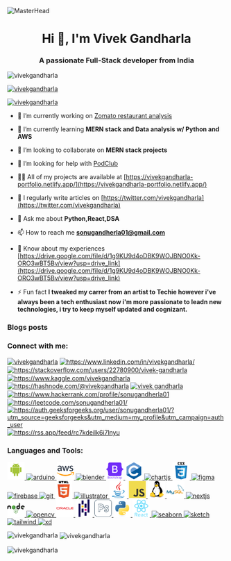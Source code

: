 ![MasterHead](https://user-images.githubusercontent.com/74038190/225813708-98b745f2-7d22-48cf-9150-083f1b00d6c9.gif)
<h1 align="center">Hi 👋, I'm Vivek Gandharla</h1>
<h3 align="center">A passionate Full-Stack developer from India</h3>
<!-- <p><img align="right" alt="Coding" width="400" src="https://camo.githubusercontent.com/14a82c9065ad50c7e8ef3fdf2463d22b0ef77c23c43784378e709d588130a58c/68747470733a2f2f7374617469632e7769787374617469632e636f6d2f6d656469612f6262653634325f36323431346535306265663334636532386462316166616266353566313765637e6d76322e676966"/></p>
 -->
<p align="left"> <img src="https://komarev.com/ghpvc/?username=vivekgandharla&label=Profile%20views&color=0e75b6&style=flat" alt="vivekgandharla" /> </p>

<p align="left"> <a href="https://github.com/ryo-ma/github-profile-trophy"><img src="https://github-profile-trophy.vercel.app/?username=vivekgandharla" alt="vivekgandharla" /></a> </p>

<p align="left"> <a href="https://twitter.com/vivekgandharla" target="blank"><img src="https://img.shields.io/twitter/follow/vivekgandharla?logo=twitter&style=for-the-badge" alt="vivekgandharla" /></a> </p>

- 🔭 I’m currently working on [Zomato restaurant analysis](https://github.com/vivekgandharla/Zomato-Bengaluru-Restaurants)

- 🌱 I’m currently learning **MERN stack and Data analysis w/ Python and AWS**

- 👯 I’m looking to collaborate on **MERN stack projects**

- 🤝 I’m looking for help with [PodClub](https://github.com/vivekgandharla/SEMINAR-REPORT)

- 👨‍💻 All of my projects are available at [https://vivekgandharla-portfolio.netlify.app/](https://vivekgandharla-portfolio.netlify.app/)

- 📝 I regularly write articles on [https://twitter.com/vivekgandharla](https://twitter.com/vivekgandharla)

- 💬 Ask me about **Python,React,DSA**

- 📫 How to reach me **sonugandherla01@gmail.com**

- 📄 Know about my experiences [https://drive.google.com/file/d/1g9KU9d4oDBK9WOJBNO0Kk-ORO3wBT5Bv/view?usp=drive_link](https://drive.google.com/file/d/1g9KU9d4oDBK9WOJBNO0Kk-ORO3wBT5Bv/view?usp=drive_link)

- ⚡ Fun fact **I tweaked my carrer from an artist to Techie however i've always been a tech enthusiast now i'm more passionate to leadn new technologies, i try to keep myself updated and cognizant.**

### Blogs posts
<!-- BLOG-POST-LIST:START -->
<!-- BLOG-POST-LIST:END -->

<h3 align="left">Connect with me:</h3>
<p align="left">
<a href="https://twitter.com/vivekgandharla" target="blank"><img align="center" src="https://raw.githubusercontent.com/rahuldkjain/github-profile-readme-generator/master/src/images/icons/Social/twitter.svg" alt="vivekgandharla" height="30" width="40" /></a>
<a href="https://linkedin.com/in/https://www.linkedin.com/in/vivekgandharla/" target="blank"><img align="center" src="https://raw.githubusercontent.com/rahuldkjain/github-profile-readme-generator/master/src/images/icons/Social/linked-in-alt.svg" alt="https://www.linkedin.com/in/vivekgandharla/" height="30" width="40" /></a>
<a href="https://stackoverflow.com/users/https://stackoverflow.com/users/22780900/vivek-gandharla" target="blank"><img align="center" src="https://raw.githubusercontent.com/rahuldkjain/github-profile-readme-generator/master/src/images/icons/Social/stack-overflow.svg" alt="https://stackoverflow.com/users/22780900/vivek-gandharla" height="30" width="40" /></a>
<a href="https://kaggle.com/https://www.kaggle.com/vivekgandharla" target="blank"><img align="center" src="https://raw.githubusercontent.com/rahuldkjain/github-profile-readme-generator/master/src/images/icons/Social/kaggle.svg" alt="https://www.kaggle.com/vivekgandharla" height="30" width="40" /></a>
<a href="https://hashnode.com/https://hashnode.com/@vivekgandharla" target="blank"><img align="center" src="https://raw.githubusercontent.com/rahuldkjain/github-profile-readme-generator/master/src/images/icons/Social/hashnode.svg" alt="https://hashnode.com/@vivekgandharla" height="30" width="40" /></a>
<a href="https://www.youtube.com/c/vivek gandharla" target="blank"><img align="center" src="https://raw.githubusercontent.com/rahuldkjain/github-profile-readme-generator/master/src/images/icons/Social/youtube.svg" alt="vivek gandharla" height="30" width="40" /></a>
<a href="https://www.hackerrank.com/https://www.hackerrank.com/profile/sonugandherla01" target="blank"><img align="center" src="https://raw.githubusercontent.com/rahuldkjain/github-profile-readme-generator/master/src/images/icons/Social/hackerrank.svg" alt="https://www.hackerrank.com/profile/sonugandherla01" height="30" width="40" /></a>
<a href="https://www.leetcode.com/https://leetcode.com/sonugandherla01/" target="blank"><img align="center" src="https://raw.githubusercontent.com/rahuldkjain/github-profile-readme-generator/master/src/images/icons/Social/leet-code.svg" alt="https://leetcode.com/sonugandherla01/" height="30" width="40" /></a>
<a href="https://auth.geeksforgeeks.org/user/https://auth.geeksforgeeks.org/user/sonugandherla01/?utm_source=geeksforgeeks&utm_medium=my_profile&utm_campaign=auth_user" target="blank"><img align="center" src="https://raw.githubusercontent.com/rahuldkjain/github-profile-readme-generator/master/src/images/icons/Social/geeks-for-geeks.svg" alt="https://auth.geeksforgeeks.org/user/sonugandherla01/?utm_source=geeksforgeeks&utm_medium=my_profile&utm_campaign=auth_user" height="30" width="40" /></a>
<a href="/https://rss.app/feed/rc7kdeilk6i7lnyu" target="blank"><img align="center" src="https://raw.githubusercontent.com/rahuldkjain/github-profile-readme-generator/master/src/images/icons/Social/rss.svg" alt="https://rss.app/feed/rc7kdeilk6i7lnyu" height="30" width="40" /></a>
</p>

<h3 align="left">Languages and Tools:</h3>
<p align="left"> <a href="https://developer.android.com" target="_blank" rel="noreferrer"> <img src="https://raw.githubusercontent.com/devicons/devicon/master/icons/android/android-original-wordmark.svg" alt="android" width="40" height="40"/> </a> <a href="https://www.arduino.cc/" target="_blank" rel="noreferrer"> <img src="https://cdn.worldvectorlogo.com/logos/arduino-1.svg" alt="arduino" width="40" height="40"/> </a> <a href="https://aws.amazon.com" target="_blank" rel="noreferrer"> <img src="https://raw.githubusercontent.com/devicons/devicon/master/icons/amazonwebservices/amazonwebservices-original-wordmark.svg" alt="aws" width="40" height="40"/> </a> <a href="https://www.blender.org/" target="_blank" rel="noreferrer"> <img src="https://download.blender.org/branding/community/blender_community_badge_white.svg" alt="blender" width="40" height="40"/> </a> <a href="https://getbootstrap.com" target="_blank" rel="noreferrer"> <img src="https://raw.githubusercontent.com/devicons/devicon/master/icons/bootstrap/bootstrap-plain-wordmark.svg" alt="bootstrap" width="40" height="40"/> </a> <a href="https://www.cprogramming.com/" target="_blank" rel="noreferrer"> <img src="https://raw.githubusercontent.com/devicons/devicon/master/icons/c/c-original.svg" alt="c" width="40" height="40"/> </a> <a href="https://www.chartjs.org" target="_blank" rel="noreferrer"> <img src="https://www.chartjs.org/media/logo-title.svg" alt="chartjs" width="40" height="40"/> </a> <a href="https://www.w3schools.com/css/" target="_blank" rel="noreferrer"> <img src="https://raw.githubusercontent.com/devicons/devicon/master/icons/css3/css3-original-wordmark.svg" alt="css3" width="40" height="40"/> </a> <a href="https://www.figma.com/" target="_blank" rel="noreferrer"> <img src="https://www.vectorlogo.zone/logos/figma/figma-icon.svg" alt="figma" width="40" height="40"/> </a> <a href="https://firebase.google.com/" target="_blank" rel="noreferrer"> <img src="https://www.vectorlogo.zone/logos/firebase/firebase-icon.svg" alt="firebase" width="40" height="40"/> </a> <a href="https://git-scm.com/" target="_blank" rel="noreferrer"> <img src="https://www.vectorlogo.zone/logos/git-scm/git-scm-icon.svg" alt="git" width="40" height="40"/> </a> <a href="https://www.w3.org/html/" target="_blank" rel="noreferrer"> <img src="https://raw.githubusercontent.com/devicons/devicon/master/icons/html5/html5-original-wordmark.svg" alt="html5" width="40" height="40"/> </a> <a href="https://www.adobe.com/in/products/illustrator.html" target="_blank" rel="noreferrer"> <img src="https://www.vectorlogo.zone/logos/adobe_illustrator/adobe_illustrator-icon.svg" alt="illustrator" width="40" height="40"/> </a> <a href="https://www.java.com" target="_blank" rel="noreferrer"> <img src="https://raw.githubusercontent.com/devicons/devicon/master/icons/java/java-original.svg" alt="java" width="40" height="40"/> </a> <a href="https://developer.mozilla.org/en-US/docs/Web/JavaScript" target="_blank" rel="noreferrer"> <img src="https://raw.githubusercontent.com/devicons/devicon/master/icons/javascript/javascript-original.svg" alt="javascript" width="40" height="40"/> </a> <a href="https://www.linux.org/" target="_blank" rel="noreferrer"> <img src="https://raw.githubusercontent.com/devicons/devicon/master/icons/linux/linux-original.svg" alt="linux" width="40" height="40"/> </a> <a href="https://www.mysql.com/" target="_blank" rel="noreferrer"> <img src="https://raw.githubusercontent.com/devicons/devicon/master/icons/mysql/mysql-original-wordmark.svg" alt="mysql" width="40" height="40"/> </a> <a href="https://nextjs.org/" target="_blank" rel="noreferrer"> <img src="https://cdn.worldvectorlogo.com/logos/nextjs-2.svg" alt="nextjs" width="40" height="40"/> </a> <a href="https://nodejs.org" target="_blank" rel="noreferrer"> <img src="https://raw.githubusercontent.com/devicons/devicon/master/icons/nodejs/nodejs-original-wordmark.svg" alt="nodejs" width="40" height="40"/> </a> <a href="https://opencv.org/" target="_blank" rel="noreferrer"> <img src="https://www.vectorlogo.zone/logos/opencv/opencv-icon.svg" alt="opencv" width="40" height="40"/> </a> <a href="https://www.oracle.com/" target="_blank" rel="noreferrer"> <img src="https://raw.githubusercontent.com/devicons/devicon/master/icons/oracle/oracle-original.svg" alt="oracle" width="40" height="40"/> </a> <a href="https://pandas.pydata.org/" target="_blank" rel="noreferrer"> <img src="https://raw.githubusercontent.com/devicons/devicon/2ae2a900d2f041da66e950e4d48052658d850630/icons/pandas/pandas-original.svg" alt="pandas" width="40" height="40"/> </a> <a href="https://www.photoshop.com/en" target="_blank" rel="noreferrer"> <img src="https://raw.githubusercontent.com/devicons/devicon/master/icons/photoshop/photoshop-line.svg" alt="photoshop" width="40" height="40"/> </a> <a href="https://www.python.org" target="_blank" rel="noreferrer"> <img src="https://raw.githubusercontent.com/devicons/devicon/master/icons/python/python-original.svg" alt="python" width="40" height="40"/> </a> <a href="https://reactjs.org/" target="_blank" rel="noreferrer"> <img src="https://raw.githubusercontent.com/devicons/devicon/master/icons/react/react-original-wordmark.svg" alt="react" width="40" height="40"/> </a> <a href="https://seaborn.pydata.org/" target="_blank" rel="noreferrer"> <img src="https://seaborn.pydata.org/_images/logo-mark-lightbg.svg" alt="seaborn" width="40" height="40"/> </a> <a href="https://www.sketch.com/" target="_blank" rel="noreferrer"> <img src="https://www.vectorlogo.zone/logos/sketchapp/sketchapp-icon.svg" alt="sketch" width="40" height="40"/> </a> <a href="https://tailwindcss.com/" target="_blank" rel="noreferrer"> <img src="https://www.vectorlogo.zone/logos/tailwindcss/tailwindcss-icon.svg" alt="tailwind" width="40" height="40"/> </a> <a href="https://www.adobe.com/products/xd.html" target="_blank" rel="noreferrer"> <img src="https://cdn.worldvectorlogo.com/logos/adobe-xd.svg" alt="xd" width="40" height="40"/> </a> </p>

<p><img align="left" src="https://github-readme-stats.vercel.app/api/top-langs?username=vivekgandharla&show_icons=true&locale=en&layout=compact" alt="vivekgandharla" /></p>

<p>&nbsp;<img align="center" src="https://github-readme-stats.vercel.app/api?username=vivekgandharla&show_icons=true&locale=en" alt="vivekgandharla" /></p>

<p><img align="center" src="https://github-readme-streak-stats.herokuapp.com/?user=vivekgandharla&" alt="vivekgandharla" /></p>

